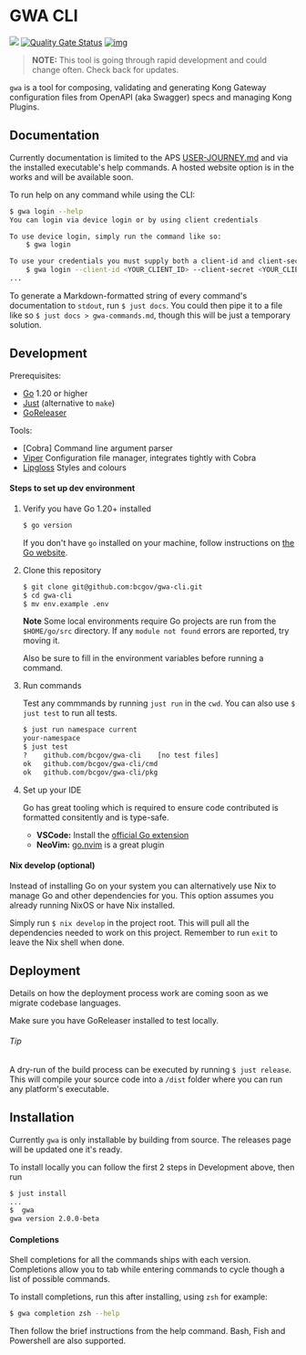 # GWA CLI

<img src="https://github.com/bcgov/gwa-cli/workflows/Build/badge.svg"></img>
[![Quality Gate Status](https://sonarcloud.io/api/project_badges/measure?project=gwa-cli&metric=alert_status)](https://sonarcloud.io/dashboard?id=gwa-cli)
[![img](https://img.shields.io/badge/Lifecycle-Stable-97ca00)](https://github.com/bcgov/repomountie/blob/master/doc/lifecycle-badges.md)

> **NOTE:** This tool is going through rapid development and could change often. Check back for updates.

`gwa` is a tool for composing, validating and generating Kong Gateway configuration files from OpenAPI (aka Swagger) specs and managing Kong Plugins.

## Documentation

Currently documentation is limited to the APS [USER-JOURNEY.md](https://github.com/bcgov/gwa-api/blob/dev/USER-JOURNEY.md) and via the installed executable's help commands. A hosted website option is in the works and will be available soon.

To run help on any command while using the CLI:

```sh
$ gwa login --help
You can login via device login or by using client credentials

To use device login, simply run the command like so:
    $ gwa login

To use your credentials you must supply both a client-id and client-secret:
    $ gwa login --client-id <YOUR_CLIENT_ID> --client-secret <YOUR_CLIENT_SECRET>
...

```

To generate a Markdown-formatted string of every command's documentation to `stdout`, run `$ just docs`. You could then pipe it to a file like so `$ just docs > gwa-commands.md`, though this will be just a temporary solution.

## Development

Prerequisites:
- [Go](https://go.dev) 1.20 or higher
- [Just](https://github.com/casey/just) (alternative to `make`)
- [GoReleaser](https://goreleaser.com)

Tools:
- [Cobra] Command line argument parser
- [Viper](https://github.com/spf13/viper) Configuration file manager, integrates tightly with Cobra
- [Lipgloss](https://github.com/charmbracelet/lipgloss) Styles and colours

#### Steps to set up dev environment

1. Verify you have Go 1.20+ installed

   ```sh
   $ go version
   ```
   If you don't have `go` installed on your machine, follow instructions on [the Go website](https://golang.org/doc/install).

2. Clone this repository

   ```sh
   $ git clone git@github.com:bcgov/gwa-cli.git
   $ cd gwa-cli
   $ mv env.example .env
   ```
   **Note** Some local environments require Go projects are run from the `$HOME/go/src` directory. If any `module not found` errors are reported, try moving it.

   Also be sure to fill in the environment variables before running a command.

3. Run commands

   Test any commmands by running `just run` in the `cwd`. You can also use `$ just test` to run all tests.

   ```sh
   $ just run namespace current
   your-namespace
   $ just test
   ?   	github.com/bcgov/gwa-cli	[no test files]
   ok  	github.com/bcgov/gwa-cli/cmd
   ok  	github.com/bcgov/gwa-cli/pkg
   ```

4. Set up your IDE

   Go has great tooling which is required to ensure code contributed is formatted consitently and is type-safe.

   - **VSCode:** Install the [official Go extension](https://marketplace.visualstudio.com/items?itemName=golang.Go)
   - **NeoVim:** [go.nvim](https://github.com/ray-x/go.nvim) is a great plugin

#### Nix develop (optional)

Instead of installing Go on your system you can alternatively use Nix to manage Go and other dependencies for you. This option assumes you already running NixOS or have Nix installed.

Simply run `$ nix develop` in the project root. This will pull all the dependencies needed to work on this project. Remember to run `exit` to leave the Nix shell when done.

## Deployment

Details on how the deployment process work are coming soon as we migrate codebase languages.

Make sure you have GoReleaser installed to test locally.

###### Tip

A dry-run of the build process can be executed by running `$ just release`. This will compile your source code into a `/dist` folder where you can run any platform's executable.

## Installation

Currently `gwa` is only installable by building from source. The releases page will be updated one it's ready.

To install locally you can follow the first 2 steps in Development above, then run

```sh
$ just install
...
$  gwa
gwa version 2.0.0-beta
```

#### Completions

Shell completions for all the commands ships with each version. Completions allow you to tab while entering commands to cycle though a list of possible commands.

To install completions, run this after installing, using `zsh` for example:

```sh
$ gwa completion zsh --help
```

Then follow the brief instructions from the help command. Bash, Fish and Powershell are also supported.
